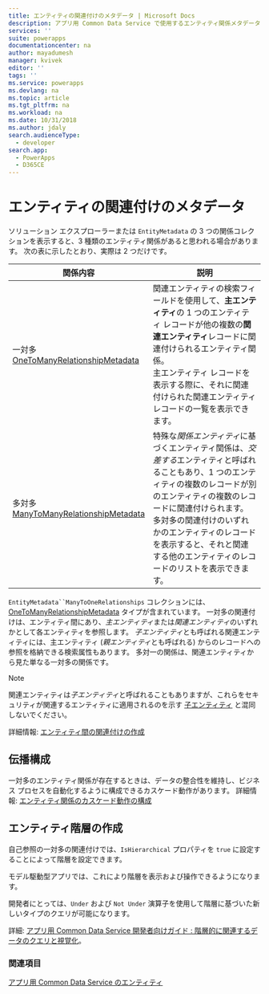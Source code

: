 ```yaml
---
title: エンティティの関連付けのメタデータ | Microsoft Docs
description: アプリ用 Common Data Service で使用するエンティティ関係メタデータについて。
services: ''
suite: powerapps
documentationcenter: na
author: mayadumesh
manager: kvivek
editor: ''
tags: ''
ms.service: powerapps
ms.devlang: na
ms.topic: article
ms.tgt_pltfrm: na
ms.workload: na
ms.date: 10/31/2018
ms.author: jdaly
search.audienceType:
  - developer
search.app:
  - PowerApps
  - D365CE
---
```


# <a name="entity-relationship-metadata"></a>エンティティの関連付けのメタデータ

ソリューション エクスプローラーまたは `EntityMetadata` の 3 つの関係コレクションを表示すると、3 種類のエンティティ関係があると思われる場合があります。 次の表に示したとおり、実際は 2 つだけです。

|関係内容|説明|
|--|--|
|一対多<br />[OneToManyRelationshipMetadata](/dotnet/api/microsoft.xrm.sdk.metadata.onetomanyrelationshipmetadata)|関連エンティティの検索フィールドを使用して、**主エンティティ**の 1 つのエンティティ レコードが他の複数の**関連エンティティ**レコードに関連付けられるエンティティ関係。<br />主エンティティ レコードを表示する際に、それに関連付けられた関連エンティティ レコードの一覧を表示できます。|
|多対多<br />[ManyToManyRelationshipMetadata](/dotnet/api/microsoft.xrm.sdk.metadata.manytomanyrelationshipmetadata)|特殊な*関係エンティティ*に基づくエンティティ関係は、*交差する*エンティティと呼ばれることもあり、1 つのエンティティの複数のレコードが別のエンティティの複数のレコードに関連付けられます。<br />多対多の関連付けのいずれかのエンティティのレコードを表示すると、それと関連する他のエンティティのレコードのリストを表示できます。|

`EntityMetadata``ManyToOneRelationships` コレクションには、[OneToManyRelationshipMetadata](/dotnet/api/microsoft.xrm.sdk.metadata.onetomanyrelationshipmetadata) タイプが含まれています。 一対多の関連付けは、エンティティ間にあり、*主エンティティ*または*関連エンティティ*のいずれかとして各エンティティを参照します。 *子エンティティ*とも呼ばれる関連エンティティには、主エンティティ (*親エンティティ*とも呼ばれる) からのレコードへの参照を格納できる検索属性もあります。 多対一の関係は、関連エンティティから見た単なる一対多の関係です。

> [!NOTE]
> 関連エンティティは*子エンティティ*と呼ばれることもありますが、これらをセキュリティが関連するエンティティに適用されるのを示す [子エンティティ](entity-metadata.md#child-entities) と混同しないでください。

詳細情報: [エンティティ間の関連付けの作成](../../maker/common-data-service/data-platform-entity-lookup.md)

## <a name="cascade-configuration"></a>伝播構成

一対多のエンティティ関係が存在するときは、データの整合性を維持し、ビジネス プロセスを自動化するように構成できるカスケード動作があります。 詳細情報: [エンティティ関係のカスケード動作の構成](configure-entity-relationship-cascading-behavior.md)

## <a name="create-a-hierarchy-of-entities"></a>エンティティ階層の作成

自己参照の一対多の関連付けでは、`IsHierarchical` プロパティを `true` に設定することによって階層を設定できます。

モデル駆動型アプリでは、これにより階層を表示および操作できるようになります。 

開発者にとっては、`Under` および `Not Under` 演算子を使用して階層に基づいた新しいタイプのクエリが可能になります。

詳細: [アプリ用 Common Data Service 開発者向けガイド : 階層的に関連するデータのクエリと視覚化](/dynamics365/customer-engagement/customize/query-visualize-hierarchical-data)。

### <a name="see-also"></a>関連項目

[アプリ用 Common Data Service のエンティティ](entities.md)

